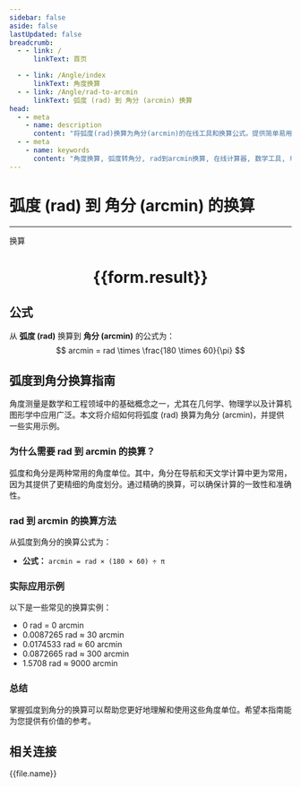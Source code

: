 ```yaml
---
sidebar: false
aside: false
lastUpdated: false
breadcrumb:
  - - link: /
      linkText: 首页

  - - link: /Angle/index
      linkText: 角度换算
  - - link: /Angle/rad-to-arcmin
      linkText: 弧度 (rad) 到 角分 (arcmin) 换算
head:
  - - meta
    - name: description
      content: "将弧度(rad)换算为角分(arcmin)的在线工具和换算公式。提供简单易用的角度单位换算计算器。"
  - - meta
    - name: keywords
      content: "角度换算, 弧度转角分, rad到arcmin换算, 在线计算器, 数学工具, 单位换算"
---
```

# 弧度 (rad) 到 角分 (arcmin) 的换算
---
<script setup>
import { onMounted, reactive, inject, ref } from 'vue'
import { NButton, NForm, NFormItem, NInput, NInputNumber, NSelect, NCard, useMessage,NGrid ,NGi } from 'naive-ui'
import { defineClientComponent } from 'vitepress'
import { Angle } from '../../files';
const convert = inject('convert')

const form = reactive({
  number: null,
  result: '',
})

const convertHandler = () => {
  if (form.number !== null && !isNaN(form.number)) {
    const convertedValue = parseFloat(form.number) * 180 * 60 / Math.PI
    form.result = `${form.number}rad = ${convertedValue.toFixed(4)}arcmin`
  } else {
    form.result = '请输入有效的数值。'
  }
}
</script>

<n-form size="large" :model="form">
  <n-form-item label="弧度 (rad)">
    <n-input-number v-model:value="form.number" placeholder="输入弧度" style="width: 100%" />
  </n-form-item>
  <n-form-item>
    <n-button type="primary" @click="convertHandler" block>换算</n-button>
  </n-form-item>
</n-form>

<n-card  embedded :bordered="false" hoverable>
  <div  style="text-align:center">
    <h1>{{form.result}}</h1>
  </div>
</n-card>

## 公式

从 **弧度 (rad)** 换算到 **角分 (arcmin)** 的公式为：
$$ arcmin = rad \times \frac{180 \times 60}{\pi} $$

## 弧度到角分换算指南

角度测量是数学和工程领域中的基础概念之一，尤其在几何学、物理学以及计算机图形学中应用广泛。本文将介绍如何将弧度 (rad) 换算为角分 (arcmin)，并提供一些实用示例。

### 为什么需要 rad 到 arcmin 的换算？

弧度和角分是两种常用的角度单位。其中，角分在导航和天文学计算中更为常用，因为其提供了更精细的角度划分。通过精确的换算，可以确保计算的一致性和准确性。

### rad 到 arcmin 的换算方法

从弧度到角分的换算公式为：

- **公式：** `arcmin = rad × (180 × 60) ÷ π`

### 实际应用示例

以下是一些常见的换算实例：

- 0 rad = 0 arcmin
- 0.0087265 rad ≈ 30 arcmin
- 0.0174533 rad ≈ 60 arcmin
- 0.0872665 rad ≈ 300 arcmin
- 1.5708 rad ≈ 9000 arcmin

### 总结

掌握弧度到角分的换算可以帮助您更好地理解和使用这些角度单位。希望本指南能为您提供有价值的参考。

## 相关连接
<n-grid x-gap="12" :cols="3">
  <n-gi v-for="(file, index) in Angle" :key="index">
    <n-button
      text
      tag="a"
      :href="file.path"
      type="primary"
    >
      {{file.name}}
    </n-button>
  </n-gi>
</n-grid>